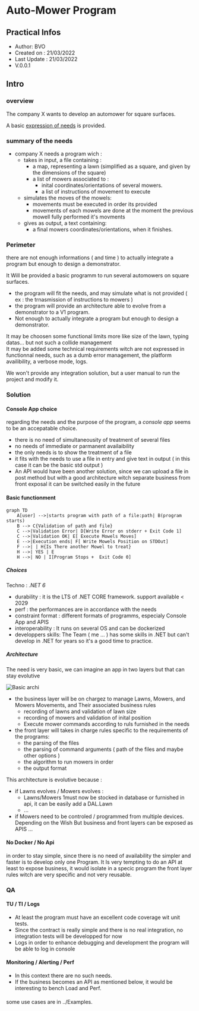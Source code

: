 # Auto-Mower Program

## Practical Infos  

- Author: BVO  
- Created on : 21/03/2022
- Last Update : 21/03/2022
- V.0.0.1 

## Intro 

### overview
The company X wants to develop an automower for square surfaces.

A basic [expression of needs](/0_NEEDS_ANALYSIS.md) is provided.
### summary of the needs 

- company X needs a program wich : 
  - takes in input, a file containing :
    - a map, representing a lawn (simplified as a square, and given by the dimensions of the square)
    - a list of mowers associated to : 
      - inital coordinates/orientations of several mowers.
      - a list of instructions of movement to execute
  - simulates the moves of the mowels:
    - movements must be executed in order its provided
    - movements of each mowels are done at the moment the previous mowell fully performed it's movments  
  - gives as output, a text containing: 
    - a final mowers coordinates/orientations, when it finishes.

### Perimeter  
there are not enough informations ( and time ) to actually integrate a program but enough to design a demonstrator. 

It Will be provided a basic programm to run several automowers on square surfaces.
- the program will fit the needs, and may simulate what is not provided ( ex : the trnasmission of instructions to mowers ) 
- the program will provide an architecture able to evolve from a demonstrator to a V1 program. 
- Not enough to actually integrate a program but enough to design a demonstrator. 

It may be choosen some functional limits more like  size of the lawn, typing datas... but not such a collide management   
It may be added some technical requirements witch are not expressed in functionnal needs, such as a dumb error management,  the platform availibility, a verbose mode, logs.  

We won't provide any integration solution, but a user manual to run the project and modify it.


### Solution  

#### Console App choice 

regarding the needs and the purpose of the program, a *console app* seems to be an accepatable choice. 
- there is no need of simultaneousity of treatment of several files
- no needs of immediate or parmanent availaibility 
- the only needs is to show the treatment of a file  
- it fits with the needs to use a file in entry and give text in output ( in this case it can be the basic std output ) 
- An API would have been another solution, since we can upload a file in post method but with a good architecture witch separate business from front exposal it can be switched  easily in the future


#### Basic functionment 
```mermaid
graph TD
    A[user] -->|starts program with path of a file:path| B(program starts)
    B --> C{Validation of path and file}
    C -->|Validation Error| D[Write Error on stderr + Exit Code 1]
    C -->|Validation OK| E[ Execute Mowels Moves]
    E -->|Execution ends| F[ Write Mowels Position on STDOut]
    F -->| | H{Is There another Mowel to treat}
    H -->| YES | E
    H -->| NO | I[Program Stops +  Exit Code 0]
```

##### Choices 

Techno :  *.NET 6* 
- durability : it is the LTS of .NET CORE framework. support available < 2029
- perf : the performances are in accordance with the needs
- constraint format : different formats of programms,  especialy  Console App and APIS
- interoperability : It runs on several OS and can be dockerized
- developpers skills: The Team ( me  ... ) has some skills in .NET but can't develop in .NET for years so it's a good time to practice. 


##### Architecture 

The need is very basic, we can imagine an app in two layers but that can stay evolutive

![Basic archi](https://user-images.githubusercontent.com/24774300/160298485-5117d879-a0fa-4bf4-8470-ffbdce0c4718.svg)

- the business layer will be on chargez to manage Lawns, Mowers, and Mowers Movements, and Their associated business rules
  - recording of lawns and validation of lawn size
  - recording of mowers and validation of inital position 
  - Execute mower commands according to ruls furnished in the needs     
- the front layer will takes in charge rules specific to the requirements of the programs:  
  - the parsing of the files
  - the parsing of command arguments ( path of the files and maybe other options )  
  - the algorithm to run mowers in order 
  - the output format   

This architecture is evolutive because :
- if Lawns evolves / Mowers evolves : 
  - Lawns/Mowers 1must now be stocked in database or furnished in api, it can be easily add a DAL.Lawn 
  - ... 
- if Mowers need to be controled / programmed from multiple devices. Depending on the Wish But business and front layers can be exposed as APIS ...  

#### No Docker / No Api  

in order to stay simple, since there is no need of availability the simpler and faster is to develop only one Program. 
It Is very tempting to do an API at least to expose business, it would isolate in a specic program the front layer rules witch are very specific and not very reusable.

### QA 

#### TU / TI / Logs 
- At least the program must have an excellent code coverage wit unit tests. 
- Since the contract is really simple and  there is no real integration, no integration tests will be developped for now 
- Logs in order to enhance debugging and development the program will be able to log in console

#### Monitoring / Alerting / Perf
- In this context there are no such needs.  
- If the business becomes an API as mentioned below, it would be interesting to bench Load and Perf.  

####
some use cases are in ../Examples.  
